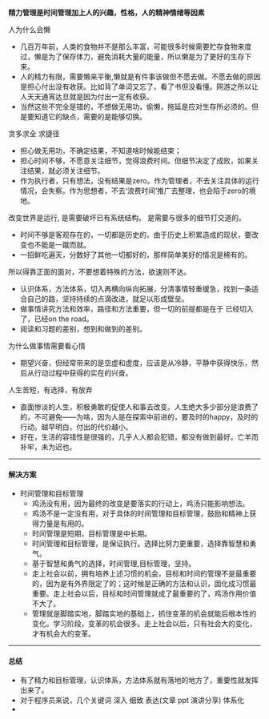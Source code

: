 **精力管理是时间管理加上人的兴趣，性格，人的精神情绪等因素**

人为什么会懒

+ 几百万年前，人类的食物并不是那么丰富，可能很多时候需要贮存食物来度过，懒是为了保存体力，避免消耗大量的能量，所以懒是为了更好的生存下来。
+ 人的精力有限，需要懒来平衡,懒就是有件事该做但不愿去做。不愿去做的原因是担心付出没有收获。比如背了单词又忘了，看了书但没看懂。网游之所以让人天天通宵达旦就是因为付出一定有收获。
+ 当然这些不完全是错的，不想做无用功，偷懒，拖延是应对生存所必须的。但是要知道它的缺点，需要的是能够切换。          

贪多求全 求捷径

+ 担心做无用功，不确定结果，不知道啥时候能结束；
+ 担心时间不够，不愿意关注细节，觉得浪费时间。但细节决定了成败，如果关注结果，就必须关注细节。
+ 作为执行者，只有想法，没有结果是zero。作为管理者，不去关注具体的运行情况，会失察。作为思想者，不去‘浪费时间’推广去整理，也会陷于zero的境地。

改变世界是运行, 是需要破坏已有系统结构。 是需要与很多的细节打交道的。  

+ 时间不够是客观存在的，一切都是历史的，由于历史上积累造成的现状，要改变也不能是一蹴而就。
+ 一招鲜吃遍天，分数好了其他一切都好的，那样简单美好的情况是稀有的。

所以得靠正面的面对，不要想着特殊的方法，欲速则不达。

+ 认识体系，方法体系，切入再横向纵向拓展，分清事情轻重缓急，找到一条适合自己的路，坚持持续的点滴改进，就足以形成壁垒。
+ 做事情讲究方法和效率，路径和方法重要，但一切的前提都是在于 已经切入了，已经on the road。
+ 阅读和习题的差别，想到和做到的差别。


为什么做事情需要看心情

+ 期望兴奋，但经常带来的是空虚和虚度，应该是从冷静，平静中获得快乐，然后从行动过程中获得的实在的兴奋。

人生苦短，有选择，有放弃

+ 直面惨淡的人生，积极勇敢的促使人和事去改变。人生绝大多少部分是浪费了的，不可避免——为啥，因为人是在探索中前进的，要及时的happy，及时的行动。越早明白，付出的代价越小。
+  好在，生活的容错性是很强的，几乎人人都会犯错，都没有做到最好。亡羊而补牢，未为迟也。


***
#### 解决方案
+ 时间管理和目标管理
  + 鸡汤没有用，因为最终的改变是要落实的行动上，鸡汤只能影响想法。
  + 鸡汤不是一定没有用，对于具体的时间管理和目标管理，鼓励和精神上获得力量是有用的。
  + 时间管理是短期，目标管理是中长期。
  + 时间管理和目标管理，是保证执行。选择比努力更重要，选择靠智慧和勇气。
  + 基于智慧和勇气的选择，时间管理,目标管理，坚持。
  + 走上社会以前，拥有培养上述习惯的机会，目标和时间的管理不是最重要的，因为是有外界限定了的；这时候是正确的方法和认识，固化成习惯最重要。走上社会以后，目标和时间管理就成了最重要的了，鸡汤作用价值不大了。
  + 管理就是脚踏实地，脚踏实地的基础上，抓住变革的机会就能后根本性的变化。学习阶段，变革的机会很多。走上社会以后，只有社会大的变化，才有机会大的变革。

***

#### 总结
+ 有了精力和目标管理，认识体系，方法体系就有落地的地方了，重要性就发挥出来了。
+ 对于程序员来说，几个关键词 深入 细致 表达(文章 ppt 演讲分享) 体系化
+ 
